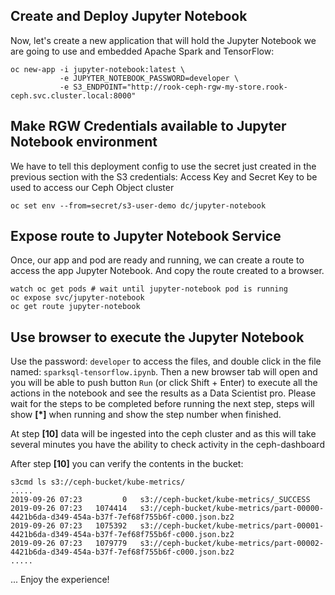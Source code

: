 ## Create and Deploy Jupyter Notebook

Now, let's create a new application that will hold the Jupyter Notebook we are going 
to use and embedded Apache Spark and TensorFlow:

```
oc new-app -i jupyter-notebook:latest \
           -e JUPYTER_NOTEBOOK_PASSWORD=developer \
           -e S3_ENDPOINT="http://rook-ceph-rgw-my-store.rook-ceph.svc.cluster.local:8000"
```

## Make RGW Credentials available to Jupyter Notebook environment

We have to tell this deployment config to use the secret just created in the previous 
section with the S3 credentials: Access Key and Secret Key to be used to access our
Ceph Object cluster

```
oc set env --from=secret/s3-user-demo dc/jupyter-notebook
```

## Expose route to Jupyter Notebook Service

Once, our app and pod are ready and running, we can create a route to access the app Jupyter Notebook. 
And copy the route created to a browser.

```
watch oc get pods # wait until jupyter-notebook pod is running
oc expose svc/jupyter-notebook
oc get route jupyter-notebook
```

## Use browser to execute the Jupyter Notebook

Use the password: `developer` to access the files, and double click in the file named:
`sparksql-tensorflow.ipynb`. Then a new browser tab will open and you will be able to 
push button `Run`  (or click Shift + Enter) to execute all the actions in the notebook and see the results 
as a Data Scientist pro.
Please wait for the steps to be completed before running the next step, steps will show **[\*]**  when running and show the step number when finished.

At step **[10]** data will be ingested into the ceph cluster and as this will take several minutes you have the ability to check activity in the ceph-dashboard

After step **[10]** you can verify the contents in the bucket:

```
s3cmd ls s3://ceph-bucket/kube-metrics/
.....
2019-09-26 07:23         0   s3://ceph-bucket/kube-metrics/_SUCCESS
2019-09-26 07:23   1074414   s3://ceph-bucket/kube-metrics/part-00000-4421b6da-d349-454a-b37f-7ef68f755b6f-c000.json.bz2
2019-09-26 07:23   1075392   s3://ceph-bucket/kube-metrics/part-00001-4421b6da-d349-454a-b37f-7ef68f755b6f-c000.json.bz2
2019-09-26 07:23   1079779   s3://ceph-bucket/kube-metrics/part-00002-4421b6da-d349-454a-b37f-7ef68f755b6f-c000.json.bz2
.....
```

... Enjoy the experience!


